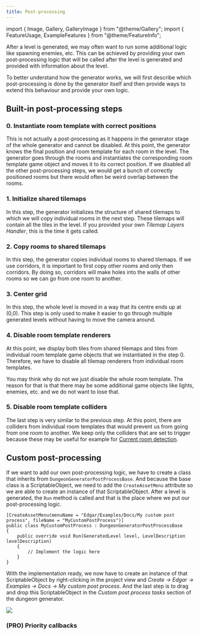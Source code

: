 ```yaml
---
title: Post-processing
---
```


import { Image, Gallery, GalleryImage } from "@theme/Gallery";
import { FeatureUsage, ExampleFeatures } from "@theme/FeatureInfo";

After a level is generated, we may often want to run some additional logic like spawning enemies, etc. This can be achieved by providing your own post-processing logic that will be called after the level is generated and provided with information about the level. 

To better understand how the generator works, we will first describe which post-processing is done by the generator itself and then provide ways to extend this behaviour and provide your own logic.

## Built-in post-processing steps

### 0. Instantiate room template with correct positions

This is not actually a post-processing as it happens in the generator stage of the whole generator and cannot be disabled. At this point, the generator knows the final position and room template for each room in the level. The generator goes through the rooms and instantiates the corresponding room template game object and moves it to its correct position. If we disabled all the other post-processing steps, we would get a bunch of correctly positioned rooms but there would often be weird overlap between the rooms.

### 1. Initialize shared tilemaps

In this step, the generator initializes the structure of shared tilemaps to which we will copy individual rooms in the next step. These tilemaps will contain all the tiles in the level. If you provided your own *Tilemap Layers Handler*, this is the time it gets called.

### 2. Copy rooms to shared tilemaps

In this step, the generator copies individual rooms to shared tilemaps. If we use corridors, it is important to first copy other rooms and only then corridors. By doing so, corridors will make holes into the walls of other rooms so we can go from one room to another.

### 3. Center grid

In this step, the whole level is moved in a way that its centre ends up at (0,0). This step is only used to make it easier to go through multiple generated levels without having to move the camera around.

### 4. Disable room template renderers

At this point, we display both tiles from shared tilemaps and tiles from individual room template game objects that we instantiated in the step 0. Therefore, we have to disable all tilemap renderers from individual room templates. 

You may think why do not we just disable the whole room template. The reason for that is that there may be some additional game objects like lights, enemies, etc. and we do not want to lose that.

### 5. Disable room template colliders 

The last step is very similar to the previous step. At this point, there are colliders from individual room templates that would prevent us from going from one room to another. We keep only the colliders that are set to trigger because these may be useful for example for [Current room detection](../guides/current-room-detection.md).

## Custom post-processing

If we want to add our own post-processing logic, we have to create a class that inherits from `DungeonGeneratorPostProcessBase`. And because the base class is a ScriptableObject, we need to add the `CreateAssetMenu` attribute so we are able to create an instance of that ScriptableObject. After a level is generated, the `Run` method is called and that is the place where we put our post-processing logic.


    [CreateAssetMenu(menuName = "Edgar/Examples/Docs/My custom post process", fileName = "MyCustomPostProcess")]
    public class MyCustomPostProcess : DungeonGeneratorPostProcessBase
    {
        public override void Run(GeneratedLevel level, LevelDescription levelDescription)
        { 
            // Implement the logic here
        }
    }

With the implementation ready, we now have to create an instance of that ScriptableObject by right-clicking in the project view and *Create -> Edgar -> Examples -> Docs -> My custom post process*. And the last step is to drag and drop this ScriptableObject in the *Custom post process tasks* section of the dungeon generator.

<Image src="img/v2/examples/example1/custom_post_process.png" caption="Add the ScriptableObject to the Custom post process tasks array" />

<FeatureUsage id="custom-post-processing" />

### (PRO) Priority callbacks